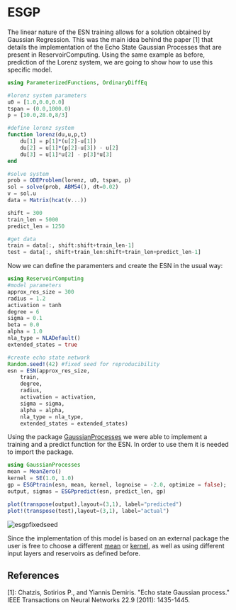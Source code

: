 # ESGP 

The linear nature of the ESN training allows for a solution obtained by Gaussian Regression. This was the main idea behind the paper \[1\] that details the implementation of the Echo State Gaussian Processes that are present in ReservoirComputing. Using the same example as before, prediction of the Lorenz system, we are going to show how to use this specific model.

```julia
using ParameterizedFunctions, OrdinaryDiffEq

#lorenz system parameters
u0 = [1.0,0.0,0.0]                       
tspan = (0.0,1000.0)                      
p = [10.0,28.0,8/3]

#define lorenz system 
function lorenz(du,u,p,t)
    du[1] = p[1]*(u[2]-u[1])
    du[2] = u[1]*(p[2]-u[3]) - u[2]
    du[3] = u[1]*u[2] - p[3]*u[3]
end

#solve system
prob = ODEProblem(lorenz, u0, tspan, p)  
sol = solve(prob, ABM54(), dt=0.02)   
v = sol.u
data = Matrix(hcat(v...))

shift = 300 
train_len = 5000
predict_len = 1250

#get data
train = data[:, shift:shift+train_len-1]
test = data[:, shift+train_len:shift+train_len+predict_len-1]
```

Now we can define the paramenters and create the ESN in the usual way:

```julia
using ReservoirComputing
#model parameters
approx_res_size = 300 
radius = 1.2 
activation = tanh 
degree = 6
sigma = 0.1 
beta = 0.0 
alpha = 1.0 
nla_type = NLADefault() 
extended_states = true 

#create echo state network  
Random.seed!(42) #fixed seed for reproducibility
esn = ESN(approx_res_size,
    train,
    degree,
    radius,
    activation = activation,
    sigma = sigma,
    alpha = alpha,
    nla_type = nla_type,
    extended_states = extended_states)
```
Using the package [GaussianProcesses](https://stor-i.github.io/GaussianProcesses.jl/latest/) we were able to implement a training and a predict function for the ESN. In order to use them it is needed to import the package.

```julia
using GaussianProcesses
mean = MeanZero()
kernel = SE(1.0, 1.0)
gp = ESGPtrain(esn, mean, kernel, lognoise = -2.0, optimize = false);
output, sigmas = ESGPpredict(esn, predict_len, gp)
```
```julia
plot(transpose(output),layout=(3,1), label="predicted")
plot!(transpose(test),layout=(3,1), label="actual")
```
![esgpfixedseed](https://user-images.githubusercontent.com/10376688/90963508-6fdb9b80-e4b8-11ea-98ea-a45980f33cb6.png)

Since the implementation of this model is based on an external package the user is free to choose a different [mean](https://stor-i.github.io/GaussianProcesses.jl/latest/mean/) or [kernel](https://stor-i.github.io/GaussianProcesses.jl/latest/kernels/), as well as using different input layers and reservoirs as defined before.

## References

[1]: Chatzis, Sotirios P., and Yiannis Demiris. "Echo state Gaussian process." IEEE Transactions on Neural Networks 22.9 (2011): 1435-1445.
